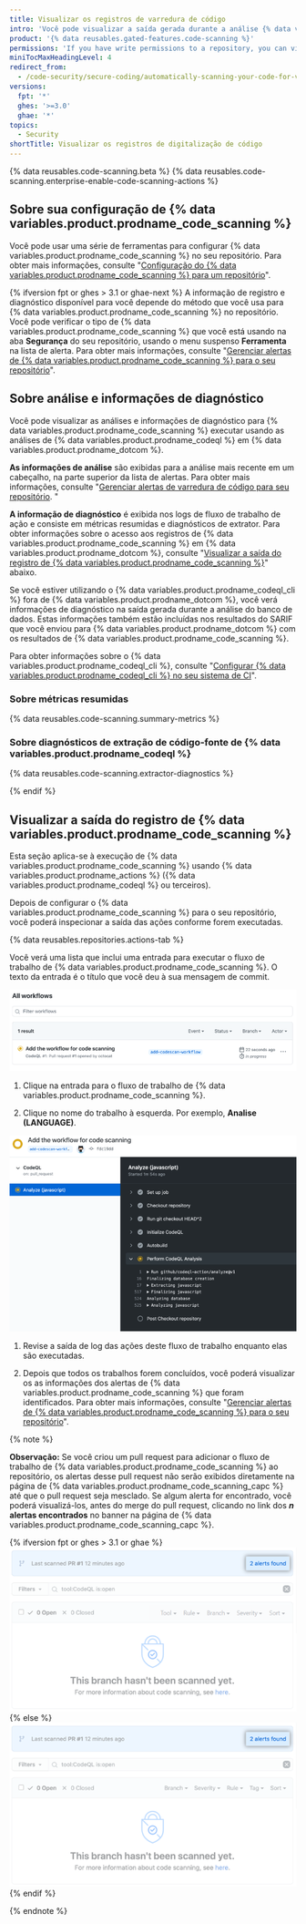 ```yaml
---
title: Visualizar os registros de varredura de código
intro: 'Você pode visualizar a saída gerada durante a análise {% data variables.product.prodname_code_scanning %} em {% data variables.product.product_location %}.'
product: '{% data reusables.gated-features.code-scanning %}'
permissions: 'If you have write permissions to a repository, you can view the {% data variables.product.prodname_code_scanning %} logs for that repository.'
miniTocMaxHeadingLevel: 4
redirect_from:
  - /code-security/secure-coding/automatically-scanning-your-code-for-vulnerabilities-and-errors/viewing-code-scanning-logs
versions:
  fpt: '*'
  ghes: '>=3.0'
  ghae: '*'
topics:
  - Security
shortTitle: Visualizar os registros de digitalização de código
---
```


{% data reusables.code-scanning.beta %}
{% data reusables.code-scanning.enterprise-enable-code-scanning-actions %}

## Sobre sua configuração de {% data variables.product.prodname_code_scanning %}

Você pode usar uma série de ferramentas para configurar {% data variables.product.prodname_code_scanning %} no seu repositório. Para obter mais informações, consulte "[Configuração do {% data variables.product.prodname_code_scanning %} para um repositório](/code-security/secure-coding/automatically-scanning-your-code-for-vulnerabilities-and-errors/setting-up-code-scanning-for-a-repository#options-for-setting-up-code-scanning)".

{% ifversion fpt or ghes > 3.1 or ghae-next %}
A informação de registro e diagnóstico disponível para você depende do método que você usa para {% data variables.product.prodname_code_scanning %} no repositório. Você pode verificar o tipo de {% data variables.product.prodname_code_scanning %} que você está usando na aba **Segurança** do seu repositório, usando o menu suspenso **Ferramenta** na lista de alerta. Para obter mais informações, consulte "[Gerenciar alertas de {% data variables.product.prodname_code_scanning %} para o seu repositório](/code-security/secure-coding/automatically-scanning-your-code-for-vulnerabilities-and-errors/managing-code-scanning-alerts-for-your-repository#viewing-the-alerts-for-a-repository)".

## Sobre análise e informações de diagnóstico

Você pode visualizar as análises e informações de diagnóstico para {% data variables.product.prodname_code_scanning %} executar usando as análises de {% data variables.product.prodname_codeql %} em {% data variables.product.prodname_dotcom %}.

**As informações de análise** são exibidas para a análise mais recente em um cabeçalho, na parte superior da lista de alertas. Para obter mais informações, consulte "[Gerenciar alertas de varredura de código para seu repositório](/code-security/secure-coding/automatically-scanning-your-code-for-vulnerabilities-and-errors/managing-code-scanning-alerts-for-your-repository#viewing-the-alerts-for-a-repository). "

**A informação de diagnóstico** é exibida nos logs de fluxo de trabalho de ação e consiste em métricas resumidas e diagnósticos de extrator. Para obter informações sobre o acesso aos registros de {% data variables.product.prodname_code_scanning %} em {% data variables.product.prodname_dotcom %}, consulte "[Visualizar a saída do registro de {% data variables.product.prodname_code_scanning %}](#viewing-the-logging-output-from-code-scanning)" abaixo.

Se você estiver utilizando o {% data variables.product.prodname_codeql_cli %} fora de {% data variables.product.prodname_dotcom %}, você verá informações de diagnóstico na saída gerada durante a análise do banco de dados. Estas informações também estão incluídas nos resultados do SARIF que você enviou para {% data variables.product.prodname_dotcom %} com os resultados de {% data variables.product.prodname_code_scanning %}.

Para obter informações sobre o {% data variables.product.prodname_codeql_cli %}, consulte "[Configurar {% data variables.product.prodname_codeql_cli %} no seu sistema de CI](/code-security/secure-coding/using-codeql-code-scanning-with-your-existing-ci-system/configuring-codeql-cli-in-your-ci-system#viewing-log-and-diagnostic-information)".

### Sobre métricas resumidas

{% data reusables.code-scanning.summary-metrics %}

### Sobre diagnósticos de extração de código-fonte de {% data variables.product.prodname_codeql %}

{% data reusables.code-scanning.extractor-diagnostics %}

{% endif %}
## Visualizar a saída do registro de {% data variables.product.prodname_code_scanning %}

Esta seção aplica-se à execução de {% data variables.product.prodname_code_scanning %} usando {% data variables.product.prodname_actions %} ({% data variables.product.prodname_codeql %} ou terceiros).

Depois de configurar o {% data variables.product.prodname_code_scanning %} para o seu repositório, você poderá inspecionar a saída das ações conforme forem executadas.

{% data reusables.repositories.actions-tab %}

  Você verá uma lista que inclui uma entrada para executar o fluxo de trabalho de {% data variables.product.prodname_code_scanning %}. O texto da entrada é o título que você deu à sua mensagem de commit.

  ![Lista de ações que mostram o fluxo de trabalho de {% data variables.product.prodname_code_scanning %}](/assets/images/help/repository/code-scanning-actions-list.png)

1. Clique na entrada para o fluxo de trabalho de {% data variables.product.prodname_code_scanning %}.

2. Clique no nome do trabalho à esquerda. Por exemplo, **Analise (LANGUAGE)**.

  ![Saída do log do fluxo de trabalho de {% data variables.product.prodname_code_scanning %}](/assets/images/help/repository/code-scanning-logging-analyze-action.png)

1. Revise a saída de log das ações deste fluxo de trabalho enquanto elas são executadas.

1. Depois que todos os trabalhos forem concluídos, você poderá visualizar os as informações dos alertas de {% data variables.product.prodname_code_scanning %} que foram identificados. Para obter mais informações, consulte "[Gerenciar alertas de {% data variables.product.prodname_code_scanning %} para o seu repositório](/code-security/secure-coding/managing-code-scanning-alerts-for-your-repository#viewing-the-alerts-for-a-repository)".

{% note %}

**Observação:** Se você criou um pull request para adicionar o fluxo de trabalho de {% data variables.product.prodname_code_scanning %} ao repositório, os alertas desse pull request não serão exibidos diretamente na página de {% data variables.product.prodname_code_scanning_capc %} até que o pull request seja mesclado. Se algum alerta for encontrado, você poderá visualizá-los, antes do merge do pull request, clicando no link dos **_n_ alertas encontrados** no banner na página de {% data variables.product.prodname_code_scanning_capc %}.

{% ifversion fpt or ghes > 3.1 or ghae %}
  ![Clique no link "n alertas encontrados"](/assets/images/help/repository/code-scanning-alerts-found-link.png)
{% else %}
  ![Clique no link "n alertas encontrados"](/assets/images/enterprise/3.1/help/repository/code-scanning-alerts-found-link.png)
{% endif %}

{% endnote %}
